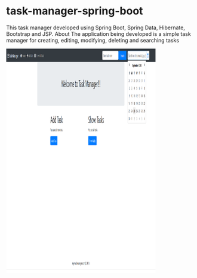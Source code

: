 # task-manager-spring-boot
This task manager developed using Spring Boot, Spring Data, Hibernate, Bootstrap and JSP.
About
The application being developed is a simple task manager for creating, editing, modifying, deleting and searching tasks

<img src="media/banner.png" width="400" height="600"/>


